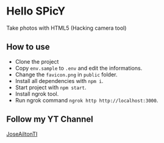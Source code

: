 # Hello SPicY

Take photos with HTML5 (Hacking camera tool)

## How to use

- Clone the project
- Copy `env.sample` to `.env` and edit the informations.
- Change the `favicon.png` in `public` folder.
- Install all dependencies with `npm i`.
- Start project with `npm start`.
- Install ngrok tool.
- Run ngrok command `ngrok http http://localhost:3000`.

## Follow my YT Channel

[JoseAiltonTI](https://www.youtube.com/joseailtonti)